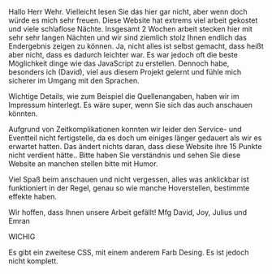 Hallo Herr Wehr. Vielleicht lesen Sie das hier gar nicht, aber wenn doch würde es mich sehr freuen.
Diese Website hat extrems viel arbeit gekostet und viele schlaflose Nächte.
Insgesamt 2 Wochen arbeit stecken hier mit sehr sehr langen Nächten und wir sind ziemlich stolz Ihnen endlich das Endergebnis zeigen zu können.
Ja, nicht alles ist selbst gemacht, dass heißt aber nicht, dass es dadurch leichter war. Es war jedoch oft die beste Möglichkeit dinge wie das JavaScript zu erstellen.
Dennoch habe, besonders ich (David), viel aus diesem Projekt gelernt und fühle mich sicherer im Umgang mit den Sprachen.

Wichtige Details, wie zum Beispiel die Quellenangaben, haben wir im Impressum hinterlegt. Es wäre super, wenn Sie sich das auch anschauen könnten. 

Aufgrund von Zeitkomplikationen konnten wir leider den Service- und Eventteil nicht fertigstelle, da es doch um einiges länger gedauert als wir es erwartet hatten.
Das ändert nichts daran, dass diese Website ihre 15 Punkte nicht verdient hätte..
Bitte haben Sie verständnis und sehen Sie diese Website an manchen stellen bitte mit Humor.

Viel Spaß beim anschauen und nicht vergessen, alles was anklickbar ist funktioniert in der Regel, genau so wie manche Hoverstellen, bestimmte effekte haben.

Wir hoffen, dass Ihnen unsere Arbeit gefällt!
Mfg
David, Joy, Julius und Emran

WICHIG

Es gibt ein zweitese CSS, mit einem anderem Farb Desing. Es ist jedoch nicht komplett.
